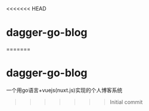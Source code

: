 <<<<<<< HEAD
# dagger-go-blog
=======
# dagger-go-blog
一个用go语言+vuejs(nuxt.js)实现的个人博客系统
>>>>>>> Initial commit
